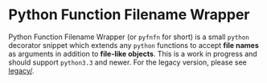 # Python Function Filename Wrapper

Python Function Filename Wrapper (or `pyfnfn` for short) is a small `python`
decorator snippet which extends any `python` functions to accept **file names**
as arguments in addition to **file-like objects**. This is a work in progress
and should support `python3.3` and newer. For the legacy version, please see
[legacy/](legacy/).
